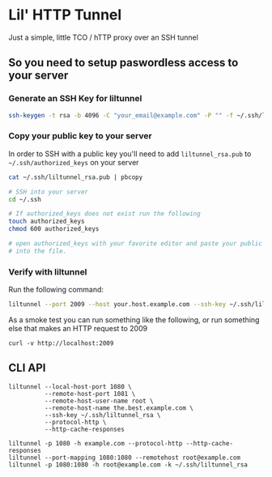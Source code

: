 # Lil' HTTP Tunnel
Just a simple, little TCO / hTTP proxy over an SSH tunnel

## So you need to setup paswordless access to your server
### Generate an SSH Key for liltunnel
```sh
ssh-keygen -t rsa -b 4096 -C "your_email@example.com" -P "" -f ~/.ssh/liltunnel_rsa
```
### Copy your public key to your server
In order to SSH with a public key you'll need to add `liltunnel_rsa.pub` to
`~/.ssh/authorized_keys` on your server

```sh
cat ~/.ssh/liltunnel_rsa.pub | pbcopy

# SSH into your server
cd ~/.ssh

# If authorized_keys does not exist run the following
touch authorized_keys 
chmod 600 authorized_keys

# open authorized_keys with your favorite editor and paste your public key
# into the file.
```

### Verify with liltunnel
Run the following command:

```sh
liltunnel --port 2009 --host your.host.example.com --ssh-key ~/.ssh/liltunnel_rsa
```

As a smoke test you can run something like the following, or run something else
that makes an HTTP request to 2009
```
curl -v http://localhost:2009
```

## CLI API
```
liltunnel --local-host-port 1080 \
          --remote-host-port 1081 \
          --remote-host-user-name root \
          --remote-host-name the.best.example.com \
          --ssh-key ~/.ssh/liltunnel_rsa \
          --protocol-http \
          --http-cache-responses

liltunnel -p 1080 -h example.com --protocol-http --http-cache-responses
liltunnel --port-mapping 1080:1080 --remotehost root@example.com
liltunnel -p 1080:1080 -h root@example.com -k ~/.ssh/liltunnel_rsa
```